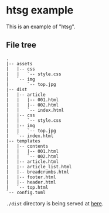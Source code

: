 # htsg example
This is an example of "htsg".

## File tree
```
.
|-- assets
|   |-- css
|   |   `-- style.css
|   `-- img
|       `-- top.jpg
|-- dist
|   |-- article
|   |   |-- 001.html
|   |   |-- 002.html
|   |   `-- index.html
|   |-- css
|   |   `-- style.css
|   |-- img
|   |   `-- top.jpg
|   `-- index.html
|-- templates
|   |-- contents
|   |   |-- 001.html
|   |   `-- 002.html
|   |-- article.html
|   |-- article_list.html
|   |-- breadcrumbs.html
|   |-- footer.html
|   |-- header.html
|   `-- top.html
`-- config.toml
```

`./dist` directory is being served at [here](https://laddge.github.io/htsg/example/dist/).

